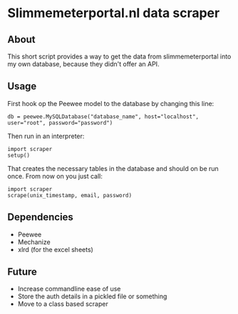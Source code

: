 # Slimmemeterportal.nl data scraper

## About

This short script provides a way to get the data from slimmemeterportal into my own database, because they didn't offer an API.

## Usage

First hook op the Peewee model to the database by changing this line:

    db = peewee.MySQLDatabase("database_name", host="localhost", user="root", password="password")

Then run in an interpreter:

    import scraper
    setup()

That creates the necessary tables in the database and should on be run once. From now on you just call:

    import scraper
    scrape(unix_timestamp, email, password)

## Dependencies

- Peewee
- Mechanize
- xlrd (for the excel sheets)

## Future

- Increase commandline ease of use
- Store the auth details in a pickled file or something
- Move to a class based scraper
